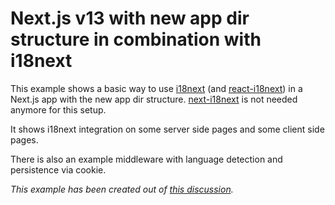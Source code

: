 # Next.js v13 with new app dir structure in combination with i18next

This example shows a basic way to use [i18next](https://www.i18next.com) (and [react-i18next](https://react.i18next.com)) in a Next.js app with the new app dir structure.
[next-i18next](https://next.i18next.com) is not needed anymore for this setup.

It shows i18next integration on some server side pages and some client side pages.

There is also an example middleware with language detection and persistence via cookie.

*This example has been created out of [this discussion](https://github.com/i18next/next-i18next/discussions/1993).*
